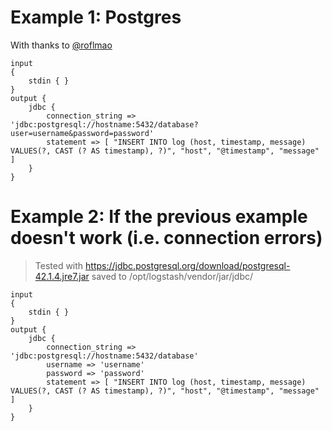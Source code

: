 # Example 1: Postgres
With thanks to [@roflmao](https://github.com/roflmao)
```
input
{
	stdin { }
}
output {
	jdbc {
		connection_string => 'jdbc:postgresql://hostname:5432/database?user=username&password=password'
		statement => [ "INSERT INTO log (host, timestamp, message) VALUES(?, CAST (? AS timestamp), ?)", "host", "@timestamp", "message" ]
	}
}
```

# Example 2: If the previous example doesn't work (i.e. connection errors)

> Tested with https://jdbc.postgresql.org/download/postgresql-42.1.4.jre7.jar saved to /opt/logstash/vendor/jar/jdbc/

```
input
{
	stdin { }
}
output {
	jdbc {
		connection_string => 'jdbc:postgresql://hostname:5432/database'
		username => 'username'
		password => 'password'
		statement => [ "INSERT INTO log (host, timestamp, message) VALUES(?, CAST (? AS timestamp), ?)", "host", "@timestamp", "message" ]
	}
}
```
